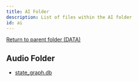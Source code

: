 ```yaml
---
title: AI Folder
description: List of files within the AI folder
id: ai
---
```


[Return to parent folder (DATA)](../index.md)

## Audio Folder

* [state_graph.db](./state_graph.db.md)
